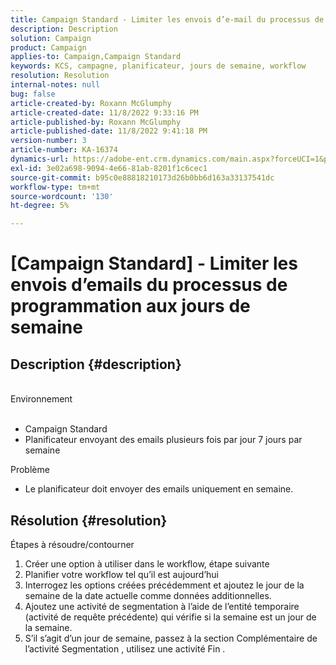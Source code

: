 ```yaml
---
title: Campaign Standard - Limiter les envois d’e-mail du processus de programmation aux jours de semaine
description: Description
solution: Campaign
product: Campaign
applies-to: Campaign,Campaign Standard
keywords: KCS, campagne, planificateur, jours de semaine, workflow
resolution: Resolution
internal-notes: null
bug: false
article-created-by: Roxann McGlumphy
article-created-date: 11/8/2022 9:33:16 PM
article-published-by: Roxann McGlumphy
article-published-date: 11/8/2022 9:41:18 PM
version-number: 3
article-number: KA-16374
dynamics-url: https://adobe-ent.crm.dynamics.com/main.aspx?forceUCI=1&pagetype=entityrecord&etn=knowledgearticle&id=3710adef-ac5f-ed11-9561-6045bd006704
exl-id: 3e02a698-9094-4e66-81ab-8201f1c6cec1
source-git-commit: b95c0e88818210173d26b0bb6d163a33137541dc
workflow-type: tm+mt
source-wordcount: '130'
ht-degree: 5%

---
```


# [Campaign Standard] - Limiter les envois d’emails du processus de programmation aux jours de semaine

## Description {#description}

<br>Environnement<br><br>
- Campaign Standard
- Planificateur envoyant des emails plusieurs fois par jour 7 jours par semaine

Problème
- Le planificateur doit envoyer des emails uniquement en semaine.



## Résolution {#resolution}

Étapes à résoudre/contourner
1. Créer une option à utiliser dans le workflow, étape suivante
2. Planifier votre workflow tel qu’il est aujourd’hui
3. Interrogez les options créées précédemment et ajoutez le jour de la semaine de la date actuelle comme données additionnelles.
4. Ajoutez une activité de segmentation à l’aide de l’entité temporaire (activité de requête précédente) qui vérifie si la semaine est un jour de la semaine.
5. S’il s’agit d’un jour de semaine, passez à la section Complémentaire de l’activité Segmentation , utilisez une activité Fin .
